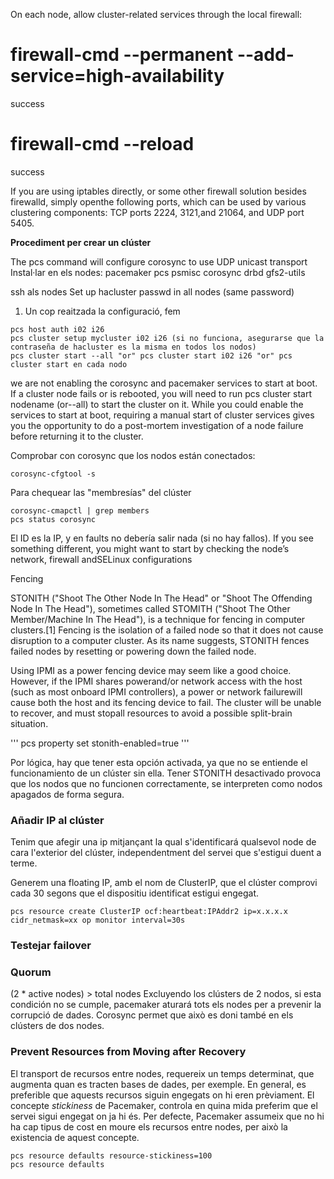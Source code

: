 On each node, allow cluster-related services through the local firewall:

# firewall-cmd --permanent --add-service=high-availability
success
# firewall-cmd --reload
success

If you are using iptables directly, or some other firewall solution besides firewalld, simply openthe following ports, which can be used by various clustering components: TCP ports 2224, 3121,and 21064, and UDP port 5405.

**Procediment per crear un clúster**

The pcs command will configure corosync to use UDP unicast transport
Instal·lar en els nodes: pacemaker pcs psmisc corosync drbd gfs2-utils

ssh als nodes
Set up hacluster passwd in all nodes (same password)

1. Un cop reaitzada la configuració, fem 
```
pcs host auth i02 i26
pcs cluster setup mycluster i02 i26 (si no funciona, asegurarse que la contraseña de hacluster es la misma en todos los nodos)
pcs cluster start --all "or" pcs cluster start i02 i26 "or" pcs cluster start en cada nodo
```
we are not enabling the corosync and pacemaker services to start at boot. 
If a cluster node fails or is rebooted, you will need to run pcs cluster start nodename (or--all) 
to start the cluster on it. While you could enable the services to start at boot, requiring a manual 
start of cluster services gives you the opportunity to do a post-mortem investigation of a node failure before returning it to the cluster.

Comprobar con corosync que los nodos están conectados: 
```
corosync-cfgtool -s
```

Para chequear las "membresías" del clúster
```
corosync-cmapctl | grep members
pcs status corosync
```
El ID es la IP, y en faults no debería salir nada (si no hay fallos). If  you  see  something  different,  you  might  want  to  start  by  checking  the  node’s  network,  firewall  andSELinux configurations

Fencing 

STONITH ("Shoot The Other Node In The Head" or "Shoot The Offending Node In The Head"), sometimes called STOMITH ("Shoot The Other Member/Machine In The Head"), is a technique for fencing in computer clusters.[1]
Fencing is the isolation of a failed node so that it does not cause disruption to a computer cluster. As its name suggests, STONITH fences failed nodes by resetting or powering down the failed node.

Using IPMI as a power fencing device may seem like a good choice. However, if the IPMI shares powerand/or network access with the host (such as most onboard IPMI controllers), a power or network failurewill cause both the host and its fencing device to fail. The cluster will be unable to recover, and must stopall resources to avoid a possible split-brain situation.

'''
pcs property set stonith-enabled=true
'''

Por lógica, hay que tener esta opción activada, ya que no se entiende el funcionamiento de un clúster sin ella. Tener STONITH desactivado provoca que los nodos que no funcionen correctamente, se interpreten como nodos apagados de forma segura.

### Añadir IP al clúster

Tenim que afegir una ip mitjançant la qual s'identificará qualsevol node de cara l'exterior del clúster, independentment del servei que s'estigui duent a terme.

Generem una floating IP, amb el nom de ClusterIP, que el clúster comprovi cada 30 segons que el dispositiu identificat estigui engegat.
```
pcs resource create ClusterIP ocf:heartbeat:IPAddr2 ip=x.x.x.x cidr_netmask=xx op monitor interval=30s
```


### Testejar failover

### Quorum
(2 * active nodes) > total nodes
Excluyendo los clústers de 2 nodos, si esta condición no se cumple, pacemaker aturará tots els nodes per a prevenir la corrupció de dades. Corosync permet que això es doni també en els clústers de dos nodes. 


### Prevent Resources from Moving after Recovery
El transport de recursos entre nodes, requereix un temps determinat, que augmenta quan es tracten bases de dades, per exemple. En general, es preferible que aquests recursos siguin engegats on hi eren prèviament. 
El concepte *stickiness* de Pacemaker, controla en quina mida preferim que el servei sigui engegat on ja hi és. Per defecte, Pacemaker assumeix que no hi ha cap tipus de cost en moure els recursos entre nodes, per això la existencia de aquest concepte.
```
pcs resource defaults resource-stickiness=100
pcs resource defaults
```
